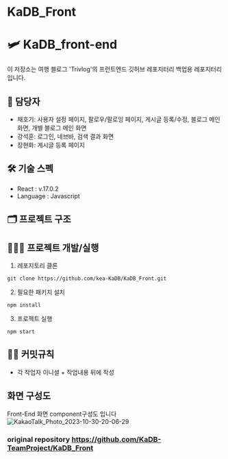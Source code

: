 # KaDB_Front
# 🛩️ KaDB_front-end
이 저장소는 여행 블로그 'Trivlog'의 프런트엔드 깃허브 레포지터리 백업용 레포지터리 입니다. 

## 🐥 담당자
- 채호기: 사용자 설정 페이지, 팔로우/팔로잉 페이지, 게시글 등록/수정, 블로그 메인 화면, 개별 블로그 메인 화면
- 강석훈: 로그인, 네브바, 검색 결과 화면
- 장현화: 게시글 등록 페이지

## 🛠️ 기술 스펙
- React : v.17.0.2
- Language : Javascript

## 🗂️ 프로젝트 구조




## 🏃🏻‍♀️ 프로젝트 개발/실행
1. 레포지토리 클론
```
git clone https://github.com/kea-KaDB/KaDB_Front.git
```

2. 필요한 패키지 설치
```
npm install
```

3. 프로젝트 실행
```
npm start
```


## 🤙🏻 커밋규칙
- 각 작업자 이니셜 + 작업내용 뒤에 작성

## 화면 구성도

Front-End 화면 component구성도 입니다<br>
![KakaoTalk_Photo_2023-10-30-20-06-29](https://github.com/KaDB-TeamProject/KaDB_Front/assets/93314745/62771292-bcfe-4112-be6a-8f2482900062)

### original repository https://github.com/KaDB-TeamProject/KaDB_Front 




